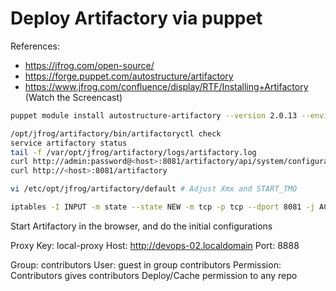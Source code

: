 # Deploy Artifactory via puppet

References:
- https://jfrog.com/open-source/
- https://forge.puppet.com/autostructure/artifactory
- https://www.jfrog.com/confluence/display/RTF/Installing+Artifactory (Watch the Screencast)

```bash
puppet module install autostructure-artifactory --version 2.0.13 --environment test
```

```bash
/opt/jfrog/artifactory/bin/artifactoryctl check
service artifactory status
tail -f /var/opt/jfrog/artifactory/logs/artifactory.log
curl http://admin:password@<host>:8081/artifactory/api/system/configuration
curl http://<host>:8081/artifactory
```

```bash
vi /etc/opt/jfrog/artifactory/default # Adjust Xmx and START_TMO
```

```bash
iptables -I INPUT -m state --state NEW -m tcp -p tcp --dport 8081 -j ACCEPT
```

Start Artifactory in the browser, and do the initial configurations

Proxy Key: local-proxy
Host: http://devops-02.localdomain
Port: 8888

Group: contributors
User: guest in group contributors
Permission: Contributors gives contributors Deploy/Cache permission to any repo
